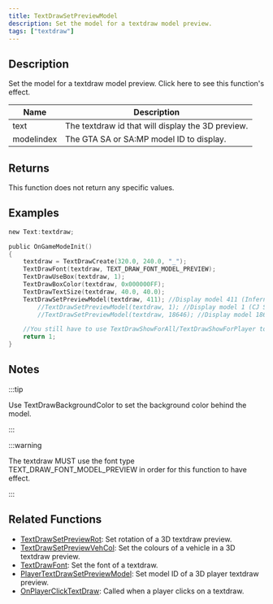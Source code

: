 ```yaml
---
title: TextDrawSetPreviewModel
description: Set the model for a textdraw model preview.
tags: ["textdraw"]
---
```


<VersionWarn version='SA-MP 0.3x' />

## Description

Set the model for a textdraw model preview. Click here to see this function's effect.

| Name       | Description                                       |
| ---------- | ------------------------------------------------- |
| text       | The textdraw id that will display the 3D preview. |
| modelindex | The GTA SA or SA:MP model ID to display.          |

## Returns

This function does not return any specific values.

## Examples

```c
new Text:textdraw;

public OnGameModeInit()
{
    textdraw = TextDrawCreate(320.0, 240.0, "_");
    TextDrawFont(textdraw, TEXT_DRAW_FONT_MODEL_PREVIEW);
    TextDrawUseBox(textdraw, 1);
    TextDrawBoxColor(textdraw, 0x000000FF);
    TextDrawTextSize(textdraw, 40.0, 40.0);
    TextDrawSetPreviewModel(textdraw, 411); //Display model 411 (Infernus)
        //TextDrawSetPreviewModel(textdraw, 1); //Display model 1 (CJ Skin)
        //TextDrawSetPreviewModel(textdraw, 18646); //Display model 18646 (Police light object)

    //You still have to use TextDrawShowForAll/TextDrawShowForPlayer to make the textdraw visible.
    return 1;
}
```

## Notes

:::tip

Use TextDrawBackgroundColor to set the background color behind the model.

:::

:::warning

The textdraw MUST use the font type TEXT_DRAW_FONT_MODEL_PREVIEW in order for this function to have effect.

:::

## Related Functions

- [TextDrawSetPreviewRot](TextDrawSetPreviewRot): Set rotation of a 3D textdraw preview.
- [TextDrawSetPreviewVehCol](TextDrawSetPreviewVehCol): Set the colours of a vehicle in a 3D textdraw preview.
- [TextDrawFont](TextDrawFont): Set the font of a textdraw.
- [PlayerTextDrawSetPreviewModel](PlayerTextDrawSetPreviewModel): Set model ID of a 3D player textdraw preview.
- [OnPlayerClickTextDraw](../callbacks/OnPlayerClickTextDraw): Called when a player clicks on a textdraw.
